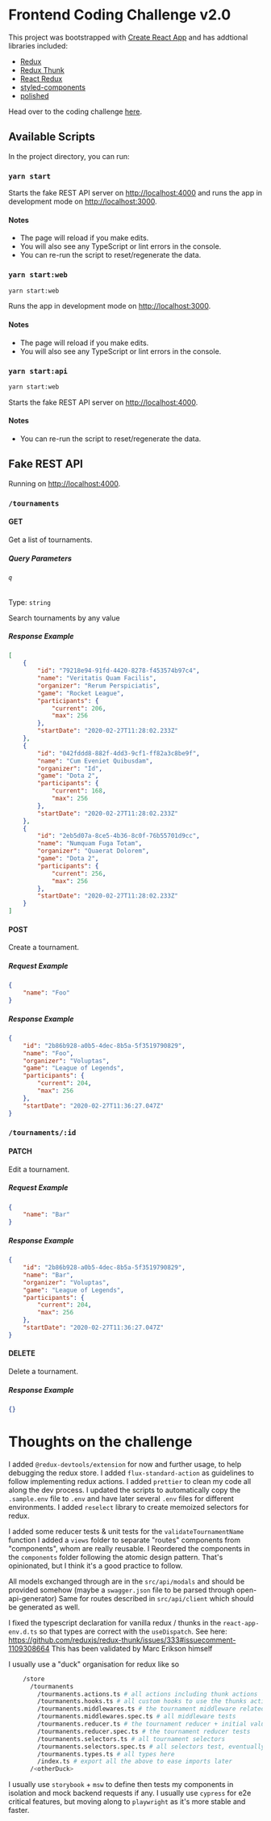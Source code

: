 # Frontend Coding Challenge v2.0

This project was bootstrapped with [Create React App](https://github.com/facebook/create-react-app) and has addtional libraries included:

-   [Redux](https://redux.js.org/)
-   [Redux Thunk](https://github.com/reduxjs/redux-thunk)
-   [React Redux](https://react-redux.js.org/)
-   [styled-components](https://styled-components.com/)
-   [polished](https://polished.js.org/)

Head over to the coding challenge [here](./CHALLENGE.md).

## Available Scripts

In the project directory, you can run:

### `yarn start`

Starts the fake REST API server on [http://localhost:4000](http://localhost:4000) and runs the app in development mode on [http://localhost:3000](http://localhost:3000).

#### Notes

-   The page will reload if you make edits.
-   You will also see any TypeScript or lint errors in the console.
-   You can re-run the script to reset/regenerate the data.

### `yarn start:web`

```sh
yarn start:web
```

Runs the app in development mode on [http://localhost:3000](http://localhost:3000).

#### Notes

-   The page will reload if you make edits.
-   You will also see any TypeScript or lint errors in the console.

### `yarn start:api`

```sh
yarn start:web
```

Starts the fake REST API server on [http://localhost:4000](http://localhost:4000).

#### Notes

-   You can re-run the script to reset/regenerate the data.

## Fake REST API

Running on [http://localhost:4000](http://localhost:4000).

### `/tournaments`

#### GET

Get a list of tournaments.

##### Query Parameters

###### `q`

Type: `string`

Search tournaments by any value

##### Response Example

```json
[
    {
        "id": "79218e94-91fd-4420-8278-f453574b97c4",
        "name": "Veritatis Quam Facilis",
        "organizer": "Rerum Perspiciatis",
        "game": "Rocket League",
        "participants": {
            "current": 206,
            "max": 256
        },
        "startDate": "2020-02-27T11:28:02.233Z"
    },
    {
        "id": "042fddd8-882f-4dd3-9cf1-ff82a3c8be9f",
        "name": "Cum Eveniet Quibusdam",
        "organizer": "Id",
        "game": "Dota 2",
        "participants": {
            "current": 168,
            "max": 256
        },
        "startDate": "2020-02-27T11:28:02.233Z"
    },
    {
        "id": "2eb5d07a-8ce5-4b36-8c0f-76b55701d9cc",
        "name": "Numquam Fuga Totam",
        "organizer": "Quaerat Dolorem",
        "game": "Dota 2",
        "participants": {
            "current": 256,
            "max": 256
        },
        "startDate": "2020-02-27T11:28:02.233Z"
    }
]
```

#### POST

Create a tournament.

##### Request Example

```json
{
    "name": "Foo"
}
```

##### Response Example

```json
{
    "id": "2b86b928-a0b5-4dec-8b5a-5f3519790829",
    "name": "Foo",
    "organizer": "Voluptas",
    "game": "League of Legends",
    "participants": {
        "current": 204,
        "max": 256
    },
    "startDate": "2020-02-27T11:36:27.047Z"
}
```

### `/tournaments/:id`

#### PATCH

Edit a tournament.

##### Request Example

```json
{
    "name": "Bar"
}
```

##### Response Example

```json
{
    "id": "2b86b928-a0b5-4dec-8b5a-5f3519790829",
    "name": "Bar",
    "organizer": "Voluptas",
    "game": "League of Legends",
    "participants": {
        "current": 204,
        "max": 256
    },
    "startDate": "2020-02-27T11:36:27.047Z"
}
```

#### DELETE

Delete a tournament.

##### Response Example

```json
{}
```

# Thoughts on the challenge

I added `@redux-devtools/extension` for now and further usage, to help debugging the redux store.
I added `flux-standard-action` as guidelines to follow implementing redux actions.
I added `prettier` to clean my code all along the dev process.
I updated the scripts to automatically copy the `.sample.env` file to `.env` and have later several `.env` files for different environments.
I added `reselect` library to create memoized selectors for redux.

I added some reducer tests & unit tests for the `validateTournamentName` function
I added a `views` folder to separate "routes" components from "components", whom are really reusable.
I Reordered the components in the `components` folder following the atomic design pattern. That's opinionated, but I think it's a good practice to follow.

All models exchanged through are in the `src/api/modals` and should be provided somehow (maybe a `swagger.json` file to be parsed through open-api-generator)
Same for routes described in `src/api/client` which should be generated as well.

I fixed the typescript declaration for vanilla redux / thunks in the `react-app-env.d.ts` so that types are correct with the `useDispatch`. See here: https://github.com/reduxjs/redux-thunk/issues/333#issuecomment-1109308664
This has been validated by Marc Erikson himself

I usually use a "duck" organisation for redux like so

```bash
    /store
      /tourmanents
        /tourmanents.actions.ts # all actions including thunk actions
        /tourmanents.hooks.ts # all custom hooks to use the thunks actions
        /tourmanents.middlewares.ts # the tournament middleware related code
        /tourmanents.middlewares.spec.ts # all middleware tests
        /tourmanents.reducer.ts # the tournament reducer + initial values
        /tourmanents.reducer.spec.ts # the tournament reducer tests
        /tourmanents.selectors.ts # all tournament selectors
        /tourmanents.selectors.spec.ts # all selectors test, eventually check valid memoization of reselect selectors
        /tourmanents.types.ts # all types here
        /index.ts # export all the above to ease imports later
      /<otherDuck>
```

I usually use `storybook` + `msw` to define then tests my components in isolation and mock backend requests if any.
I usually use `cypress` for e2e critical features, but moving along to `playwright` as it's more stable and faster.
